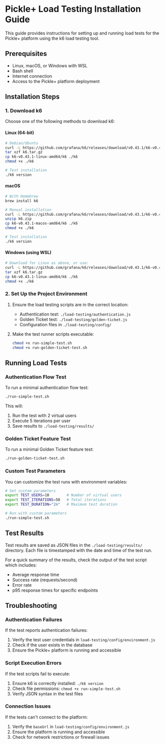 # Pickle+ Load Testing Installation Guide

This guide provides instructions for setting up and running load tests for the Pickle+ platform using the k6 load testing tool.

## Prerequisites

- Linux, macOS, or Windows with WSL
- Bash shell
- Internet connection
- Access to the Pickle+ platform deployment

## Installation Steps

### 1. Download k6

Choose one of the following methods to download k6:

#### Linux (64-bit)

```bash
# Debian/Ubuntu
curl -L https://github.com/grafana/k6/releases/download/v0.43.1/k6-v0.43.1-linux-amd64.tar.gz -o k6.tar.gz
tar xzf k6.tar.gz
cp k6-v0.43.1-linux-amd64/k6 ./k6
chmod +x ./k6

# Test installation
./k6 version
```

#### macOS

```bash
# With Homebrew
brew install k6

# Manual installation
curl -L https://github.com/grafana/k6/releases/download/v0.43.1/k6-v0.43.1-macos-amd64.zip -o k6.zip
unzip k6.zip
cp k6-v0.43.1-macos-amd64/k6 ./k6
chmod +x ./k6

# Test installation
./k6 version
```

#### Windows (using WSL)

```bash
# Download for Linux as above, or use:
curl -L https://github.com/grafana/k6/releases/download/v0.43.1/k6-v0.43.1-linux-amd64.tar.gz -o k6.tar.gz
tar xzf k6.tar.gz
cp k6-v0.43.1-linux-amd64/k6 ./k6
chmod +x ./k6
```

### 2. Set Up the Project Environment

1. Ensure the load testing scripts are in the correct location:
   - Authentication test: `./load-testing/authentication.js`
   - Golden Ticket test: `./load-testing/golden-ticket.js`
   - Configuration files in `./load-testing/config/`

2. Make the test runner scripts executable:
   ```bash
   chmod +x run-simple-test.sh
   chmod +x run-golden-ticket-test.sh
   ```

## Running Load Tests

### Authentication Flow Test

To run a minimal authentication flow test:

```bash
./run-simple-test.sh
```

This will:
1. Run the test with 2 virtual users
2. Execute 5 iterations per user
3. Save results to `./load-testing/results/`

### Golden Ticket Feature Test

To run a minimal Golden Ticket feature test:

```bash
./run-golden-ticket-test.sh
```

### Custom Test Parameters

You can customize the test runs with environment variables:

```bash
# Set custom parameters
export TEST_USERS=10        # Number of virtual users
export TEST_ITERATIONS=50   # Total iterations
export TEST_DURATION="2m"   # Maximum test duration

# Run with custom parameters
./run-simple-test.sh
```

## Test Results

Test results are saved as JSON files in the `./load-testing/results/` directory. Each file is timestamped with the date and time of the test run.

For a quick summary of the results, check the output of the test script which includes:
- Average response time
- Success rate (requests/second)
- Error rate
- p95 response times for specific endpoints

## Troubleshooting

### Authentication Failures

If the test reports authentication failures:

1. Verify the test user credentials in `load-testing/config/environment.js`
2. Check if the user exists in the database
3. Ensure the Pickle+ platform is running and accessible

### Script Execution Errors

If the test scripts fail to execute:

1. Ensure k6 is correctly installed: `./k6 version`
2. Check file permissions: `chmod +x run-simple-test.sh`
3. Verify JSON syntax in the test files

### Connection Issues

If the tests can't connect to the platform:

1. Verify the `baseUrl` in `load-testing/config/environment.js`
2. Ensure the platform is running and accessible
3. Check for network restrictions or firewall issues